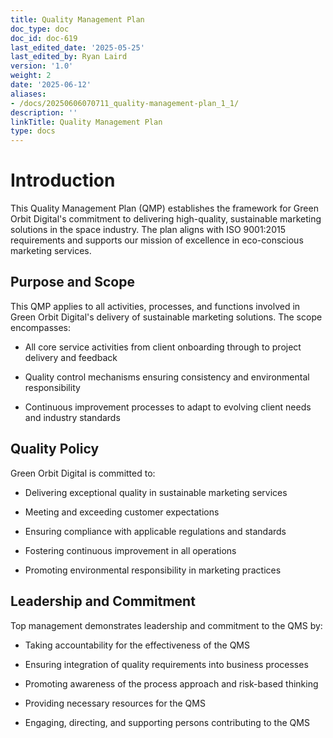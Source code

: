 ```yaml
---
title: Quality Management Plan
doc_type: doc
doc_id: doc-619
last_edited_date: '2025-05-25'
last_edited_by: Ryan Laird
version: '1.0'
weight: 2
date: '2025-06-12'
aliases:
- /docs/20250606070711_quality-management-plan_1_1/
description: ''
linkTitle: Quality Management Plan
type: docs
---
```


# Introduction

This Quality Management Plan (QMP) establishes the framework for Green Orbit Digital's commitment to delivering high-quality, sustainable marketing solutions in the space industry. The plan aligns with ISO 9001:2015 requirements and supports our mission of excellence in eco-conscious marketing services.

## Purpose and Scope

This QMP applies to all activities, processes, and functions involved in Green Orbit Digital's delivery of sustainable marketing solutions. The scope encompasses:

- All core service activities from client onboarding through to project delivery and feedback

- Quality control mechanisms ensuring consistency and environmental responsibility

- Continuous improvement processes to adapt to evolving client needs and industry standards

## Quality Policy

Green Orbit Digital is committed to:

- Delivering exceptional quality in sustainable marketing services

- Meeting and exceeding customer expectations

- Ensuring compliance with applicable regulations and standards

- Fostering continuous improvement in all operations

- Promoting environmental responsibility in marketing practices

## Leadership and Commitment

Top management demonstrates leadership and commitment to the QMS by:

- Taking accountability for the effectiveness of the QMS

- Ensuring integration of quality requirements into business processes

- Promoting awareness of the process approach and risk-based thinking

- Providing necessary resources for the QMS

- Engaging, directing, and supporting persons contributing to the QMS
